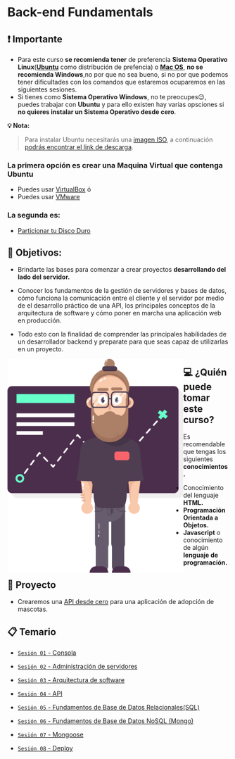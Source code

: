 # Back-end Fundamentals

## ❗ Importante

+ Para este curso **se recomienda tener** de preferencia **Sistema Operativo Linux**(**[Ubuntu](https://ubuntu.com)** como distribución de prefencia) o **[Mac OS](https://www.apple.com/mx/macos/what-is/)**, **no se recomienda Windows**,no por que no sea bueno, si no por que podemos tener dificultades con los comandos que estaremos ocuparemos en las siguientes sesiones.
+ Si tienes como **Sistema Operativo Windows**, no te preocupes😉, puedes trabajar con **Ubuntu** y para ello existen hay varias opsciones si **no quieres instalar un Sistema Operativo desde cero**.

**💡 Nota:**

>Para instalar Ubuntu necesitarás una [imagen ISO](https://www.aboutespanol.com/que-es-una-imagen-iso-3507896), a  continuación [podrás encontrar el link de descarga](https://ubuntu.com/download/desktop).

  ### La primera opción es crear una Maquina Virtual que contenga Ubuntu
  + Puedes usar [VirtualBox](https://www.genbeta.com/paso-a-paso/como-crear-una-maquina-virtual-en-windows-para-ejecutar-linux) ó
  + Puedes usar [VMware](https://www.codigonaranja.com/instalar-linux-windows-10-usando-una-maquina-virtual)
  ### La segunda es:
  + [Particionar tu Disco Duro](https://www.xataka.com/basics/particiones-de-disco-duro-que-son-y-como-hacerlas-en-windows)

## 🎯 Objetivos:

- Brindarte las bases para comenzar a crear proyectos **desarrollando del lado del servidor.**

- Conocer los fundamentos de la gestión de servidores y bases de datos, cómo funciona la comunicación entre el cliente y el servidor por medio de el desarrollo práctico de una API, los principales conceptos de la arquitectura de software y cómo poner en marcha una aplicación web en producción.

- Todo esto con la finalidad de comprender las principales habilidades de un desarrollador backend y preparate para que seas capaz de utilizarlas en un proyecto.


<img src="img/img.png" width="400" align="left" >

## 💻 ¿Quién puede tomar este curso?
Es recomendable que tengas los siguientes **conocimientos.**
- Conocimiento del lenguaje **HTML.**
- **Programación Orientada a Objetos.**
- **Javascript** o conocimiento de algún **lenguaje de programación.**

## 🚀 Proyecto

- Crearemos una [API desde cero](./Sesion-03/Ejemplo-02) para una aplicación de adopción de mascotas.

## 📋 Temario

- [`Sesión 01` - Consola](Sesion-01/)

- [`Sesión 02` - Administración de servidores](Sesion-02)

- [`Sesión 03` - Arquitectura de software](Sesion-03)

- [`Sesión 04` - API](Sesion-04)

- [`Sesión 05` - Fundamentos de Base de Datos Relacionales(SQL)](Sesion-05)

- [`Sesión 06` - Fundamentos de Base de Datos NoSQL (Mongo)](Sesion-06)

- [`Sesión 07` - Mongoose](Sesion-07)

- [`Sesión 08` - Deploy](Sesion-08)
